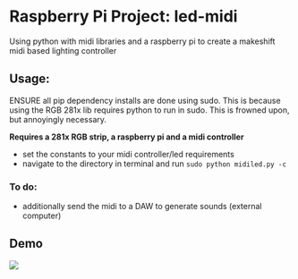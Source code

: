 # Raspberry Pi Project: led-midi
Using python with midi libraries and a raspberry pi to create a makeshift midi based lighting controller


## Usage:
ENSURE all pip dependency installs are done using sudo. This is because using the RGB 281x lib requires python to run in sudo. This is frowned upon, but annoyingly necessary.

**Requires a 281x RGB strip, a raspberry pi and a midi controller**

- set the constants to your midi controller/led requirements
- navigate to the directory in terminal and run `sudo python midiled.py -c`

### To do:

- additionally send the midi to a DAW to generate sounds (external computer)


## Demo
![](demo.gif)
